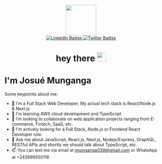 <div id="header" align="center">
  <img src="https://media.giphy.com/media/M9gbBd9nbDrOTu1Mqx/giphy.gif" width="100"/>
  
  <div id="badges">
    <a href="https://www.linkedin.com/in/josué-munganga">
      <img src="https://img.shields.io/badge/LinkedIn-blue?style=for-the-badge&logo=linkedin&logoColor=white" alt="LinkedIn Badge"/>
    </a>
    <a href="https://twitter.com/JosuMunganga1">
      <img src="https://img.shields.io/badge/Twitter-blue?style=for-the-badge&logo=twitter&logoColor=white" alt="Twitter Badge"/>
    </a>
  </div>
  
  <img src="https://komarev.com/ghpvc/?username=josumung999&style=flat-square&color=blue" alt=""/>
  
  <h1>
    hey there
    <img src="https://media.giphy.com/media/hvRJCLFzcasrR4ia7z/giphy.gif" width="30"/>
  </h1>
</div>

<h1>I'm Josué Munganga</h1>

Some keypoints about me:

- 🔭 I'm a Full Stack Web Developer, My actual tech stack is React/Node.js & Next.js
- 🌱 I'm learning AWS cloud development and TypeScript
- 👯 I’m looking to collaborate on web application projects ranging from E-commerce, Fintech, SaaS, etc.
- 🤔 I'm actively looking for a Full Stack, Node.js or Frontend React Developer role.
- 💬 Ask me about JavaScript, React.js, Next.js, Nodejs/Express, GraphQL, RESTful APIs and shortly we should talk about TypeScript, etc.
- 📫 You can text me via email at jmunganga039@gmail.com or WhatsApp at +243999550118
